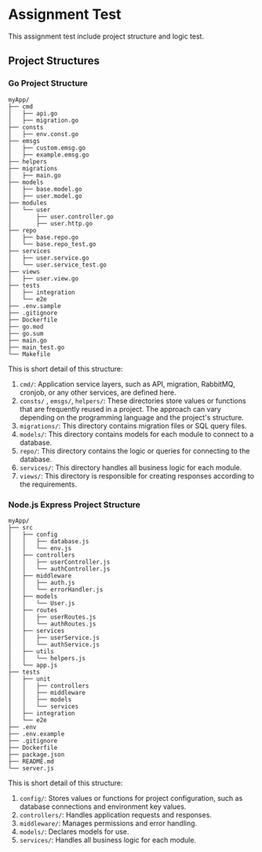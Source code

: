 # Assignment Test

This assignment test include project structure and logic test.

## Project Structures

### Go Project Structure

```
myApp/
├── cmd
│   ├── api.go
│   ├── migration.go
├── consts
│   ├── env.const.go
├── emsgs
│   ├── custom.emsg.go
│   ├── example.emsg.go
├── helpers
├── migrations
│   ├── main.go
├── models
│   ├── base.model.go
│   ├── user.model.go
├── modules
│   └── user
│       ├── user.controller.go
│       ├── user.http.go
├── repo
│   ├── base.repo.go
│   └── base.repo_test.go
├── services
│   ├── user.service.go
│   └── user.service_test.go
├── views
│   ├── user.view.go
├── tests
│   ├── integration
│   └── e2e
├── .env.sample
├── .gitignore
├── Dockerfile
├── go.mod
├── go.sum
├── main.go
├── main_test.go
└── Makefile
```

This is short detail of this structure:

1. `cmd/`: Application service layers, such as API, migration, RabbitMQ, cronjob, or any other services, are defined here.
2. `consts/` , `emsgs/`, `helpers/`: These directories store values or functions that are frequently reused in a project. The approach can vary depending on the programming language and the project's structure.
3. `migrations/`: This directory contains migration files or SQL query files.
4. `models/`: This directory contains models for each module to connect to a database.
5. `repo/`: This directory contains the logic or queries for connecting to the database.
6. `services/`: This directory handles all business logic for each module.
7. `views/`: This directory is responsible for creating responses according to the requirements.

### Node.js Express Project Structure

```
myApp/
├── src
│   ├── config
│   │   ├── database.js
│   │   └── env.js
│   ├── controllers
│   │   ├── userController.js
│   │   └── authController.js
│   ├── middleware
│   │   ├── auth.js
│   │   └── errorHandler.js
│   ├── models
│   │   └── User.js
│   ├── routes
│   │   ├── userRoutes.js
│   │   └── authRoutes.js
│   ├── services
│   │   ├── userService.js
│   │   └── authService.js
│   ├── utils
│   │   └── helpers.js
│   └── app.js
├── tests
│   ├── unit
│   │   ├── controllers
│   │   ├── middleware
│   │   ├── models
│   │   └── services
│   ├── integration
│   └── e2e
├── .env
├── .env.example
├── .gitignore
├── Dockerfile
├── package.json
├── README.md
└── server.js
```

This is short detail of this structure:

1. `config/`: Stores values or functions for project configuration, such as database connections and environment key values.
2. `controllers/`: Handles application requests and responses.
3. `middleware/`: Manages permissions and error handling.
4. `models/`: Declares models for use.
5. `services/`: Handles all business logic for each module.
